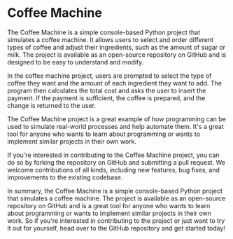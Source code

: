 # Coffee Machine

The Coffee Machine is a simple console-based Python project that simulates a coffee machine. It allows users to select and order different types of coffee and adjust their ingredients, such as the amount of sugar or milk. The project is available as an open-source repository on GitHub and is designed to be easy to understand and modify.

In the coffee machine project, users are prompted to select the type of coffee they want and the amount of each ingredient they want to add. The program then calculates the total cost and asks the user to insert the payment. If the payment is sufficient, the coffee is prepared, and the change is returned to the user.

The Coffee Machine project is a great example of how programming can be used to simulate real-world processes and help automate them. It's a great tool for anyone who wants to learn about programming or wants to implement similar projects in their own work.

If you're interested in contributing to the Coffee Machine project, you can do so by forking the repository on GitHub and submitting a pull request. We welcome contributions of all kinds, including new features, bug fixes, and improvements to the existing codebase.

In summary, the Coffee Machine is a simple console-based Python project that simulates a coffee machine. The project is available as an open-source repository on GitHub and is a great tool for anyone who wants to learn about programming or wants to implement similar projects in their own work. So if you're interested in contributing to the project or just want to try it out for yourself, head over to the GitHub repository and get started today!



